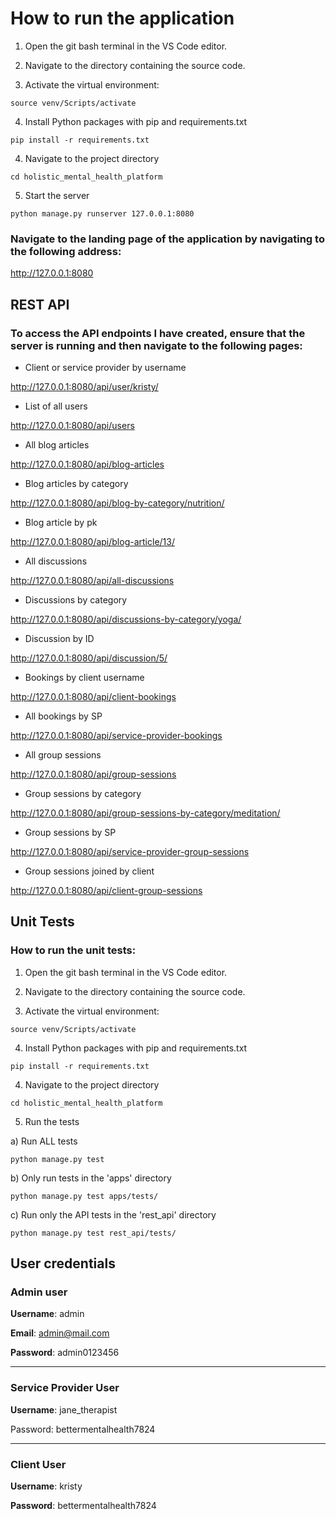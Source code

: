 

# How to run the application

1. Open the git bash terminal in the VS Code editor.

2. Navigate to the directory containing the source code.

3. Activate the virtual environment:

`source venv/Scripts/activate `

4. Install Python packages with pip and requirements.txt

`pip install -r requirements.txt`

4. Navigate to the project directory

`cd holistic_mental_health_platform`

5. Start the server

`python manage.py runserver 127.0.0.1:8080`

### Navigate to the landing page of the application by navigating to the following address:

http://127.0.0.1:8080

## REST API

### To access the API endpoints I have created, ensure that the server is running and then navigate to the following pages:

- Client or service provider by username

http://127.0.0.1:8080/api/user/kristy/

- List of all users

http://127.0.0.1:8080/api/users

- All blog articles

http://127.0.0.1:8080/api/blog-articles

- Blog articles by category

http://127.0.0.1:8080/api/blog-by-category/nutrition/

- Blog article by pk

http://127.0.0.1:8080/api/blog-article/13/

- All discussions

http://127.0.0.1:8080/api/all-discussions

- Discussions by category

http://127.0.0.1:8080/api/discussions-by-category/yoga/

- Discussion by ID

http://127.0.0.1:8080/api/discussion/5/

- Bookings by client username

http://127.0.0.1:8080/api/client-bookings

- All bookings by SP

http://127.0.0.1:8080/api/service-provider-bookings

- All group sessions

http://127.0.0.1:8080/api/group-sessions

- Group sessions by category

http://127.0.0.1:8080/api/group-sessions-by-category/meditation/

- Group sessions by SP

http://127.0.0.1:8080/api/service-provider-group-sessions

- Group sessions joined by client

http://127.0.0.1:8080/api/client-group-sessions

## Unit Tests

### How to run the unit tests:

1. Open the git bash terminal in the VS Code editor.

2. Navigate to the directory containing the source code.

3. Activate the virtual environment:

`source venv/Scripts/activate `

4. Install Python packages with pip and requirements.txt

`pip install -r requirements.txt`

4. Navigate to the project directory

`cd holistic_mental_health_platform`

5. Run the tests

a) Run ALL tests

`python manage.py test`

b) Only run tests in the 'apps' directory

`python manage.py test apps/tests/`

c) Run only the API tests in the 'rest_api' directory

`python manage.py test rest_api/tests/ `

## User credentials

### Admin user
**Username**: admin 

**Email**: admin@mail.com 

**Password**: admin0123456 

---

### Service Provider User
**Username**: jane_therapist 

Password: bettermentalhealth7824 

---

### Client User
**Username**: kristy 

**Password**: bettermentalhealth7824 

